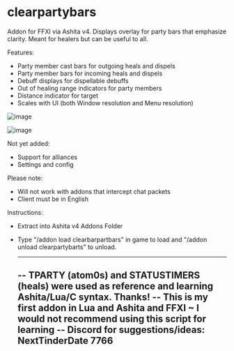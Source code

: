 # clearpartybars
Addon for FFXI via Ashita v4. Displays overlay for party bars that emphasize clarity. Meant for healers but can be useful to all.

Features:
- Party member cast bars for outgoing heals and dispels
- Party member bars for incoming heals and dispels
- Debuff displays for dispellable debuffs
- Out of healing range indicators for party members
- Distance indicator for target
- Scales with UI (both Window resolution and Menu resolution)

![image](https://user-images.githubusercontent.com/122183960/211175114-61888bf9-a9fa-4e59-902e-ce743c794345.png)

![image](https://user-images.githubusercontent.com/122183960/211175153-15de2b3e-1805-4bd7-8d53-8b64a6c4db2a.png)

Not yet added:
- Support for alliances
- Settings and config

Please note:
- Will not work with addons that intercept chat packets
- Client must be in English

Instructions:
- Extract into Ashita v4 Addons Folder
- Type "/addon load clearbarpartbars" in game to load and "/addon unload clearpartybarts" to unload.



	----------------
	-- TPARTY (atom0s) and STATUSTIMERS (heals) were used as reference and learning Ashita/Lua/C syntax. Thanks!
	-- This is my first addon in Lua and Ashita and FFXI ~ I would not recommend using this script for learning
	-- Discord for suggestions/ideas: NextTinderDate 7766
	----------------
